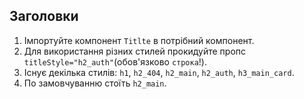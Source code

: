 ## Заголовки

1. Імпортуйте компонент `Titlte` в потрібний компонент.
2. Для використання різних стилей прокидуйте пропс `titleStyle="h2_auth"`(обов'язково `строка`!).
3. Існує декілька стилів: `h1`, `h2_404`, `h2_main`, `h2_auth`, `h3_main_card`.
4. По замовчуванню стоїть `h2_main`.

